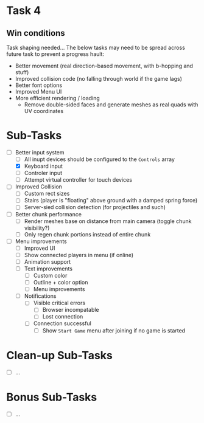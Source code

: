 # Task 4

## Win conditions
Task shaping needed...
The below tasks may need to be spread across future task to prevent a progress hault:

- Better movement (real direction-based movement, with b-hopping and stuff)
- Improved collision code (no falling through world if the game lags)
- Better font options
- Improved Menu UI
- More efficient rendering / loading
    - Remove double-sided faces and generate meshes as real quads with UV coordinates

# Sub-Tasks
- [ ] Better input system
    - [ ] All inupt devices should be configured to the `Controls` array
    - [X] Keyboard input
    - [ ] Controler input
    - [ ] Attempt virtual controller for touch devices
- [ ] Improved Collision
    - [ ] Custom rect sizes
    - [ ] Stairs (player is "floating" above ground with a damped spring force)
    - [ ] Server-sied collision detection (for projectiles and such)
- [ ] Better chunk performance
    - [ ] Render meshes base on distance from main camera (toggle chunk visibility?)
    - [ ] Only regen chunk portions instead of entire chunk
- [ ] Menu improvements
    - [ ] Improved UI
    - [ ] Show connected players in menu (if online)
    - [ ] Animation support
    - [ ] Text improvements
        - [ ] Custom color
        - [ ] Outline + color option
        - [ ] Menu improvements
    - [ ] Notifications
        - [ ] Visible critical errors
            - [ ] Browser incompatable
            - [ ] Lost connection
        - [ ] Connection successful
            - [ ] Show `Start Game` menu after joining if no game is started

# Clean-up Sub-Tasks
- [ ] ...

# Bonus Sub-Tasks
- [ ] ...